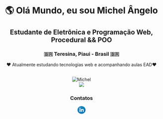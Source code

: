 <div align="center">
<div type="apresentacao">
    <h1>&#x1F30E Olá Mundo, eu sou Michel Ângelo</h1>
    <h2>Estudante de Eletrônica e Programação Web, Procedural && POO</h2>
    <h3>🇧🇷 Teresina, Piaui - Brasil 🇧🇷</h3>
</div>
	<p>&#x2764 Atualmente estudando tecnologias web e acompanhando aulas EAD&#x2764</p>

<br>
<div>
    <img
        src="https://github-readme-stats.vercel.app/api?username=0-Michel-Angelo-1&show_icons=true&include_all_commits=true&theme=chartreuse-dark"
        alt="Michel"
    />
    <br />
    <img
        src="https://github-readme-stats.vercel.app/api/top-langs/?username=0-Michel-Angelo-1&hide=python&langs_count=9&layout=compact&show_icons=true&theme=chartreuse-dark"
    />
</div>
	<h3>Contatos</h3>
	<a href="https://www.linkedin.com/in/michel-angelo-3b8b481b3/" target="_blank" rel="external">
		<img src="src/linkedin_logo.png" alt="linkedin logo" width="5%" margin="center">
	</a>
</div>
